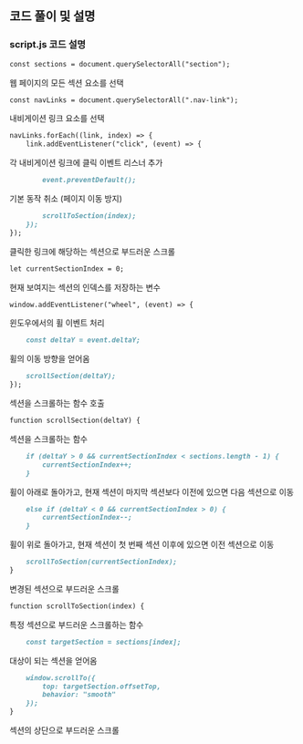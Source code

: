 ## 코드 풀이 및 설명

### script.js 코드 설명

```markdown
const sections = document.querySelectorAll("section");
```
웹 페이지의 모든 섹션 요소를 선택

```markdown
const navLinks = document.querySelectorAll(".nav-link");
```
내비게이션 링크 요소를 선택

```markdown
navLinks.forEach((link, index) => {
    link.addEventListener("click", (event) => {
```
각 내비게이션 링크에 클릭 이벤트 리스너 추가

```markdown
        event.preventDefault();
```
기본 동작 취소 (페이지 이동 방지)

```markdown
        scrollToSection(index);
    });
});
```
클릭한 링크에 해당하는 섹션으로 부드러운 스크롤

```markdown
let currentSectionIndex = 0;
```
현재 보여지는 섹션의 인덱스를 저장하는 변수

```markdown
window.addEventListener("wheel", (event) => {
```
윈도우에서의 휠 이벤트 처리

```markdown
    const deltaY = event.deltaY;
```
휠의 이동 방향을 얻어옴

```markdown
    scrollSection(deltaY);
});
```
섹션을 스크롤하는 함수 호출

```markdown
function scrollSection(deltaY) {
```
섹션을 스크롤하는 함수

```markdown
    if (deltaY > 0 && currentSectionIndex < sections.length - 1) {
        currentSectionIndex++;
    }
```
휠이 아래로 돌아가고, 현재 섹션이 마지막 섹션보다 이전에 있으면 다음 섹션으로 이동

```markdown
    else if (deltaY < 0 && currentSectionIndex > 0) {
        currentSectionIndex--;
    }
```
휠이 위로 돌아가고, 현재 섹션이 첫 번째 섹션 이후에 있으면 이전 섹션으로 이동

```markdown
    scrollToSection(currentSectionIndex);
}
```
변경된 섹션으로 부드러운 스크롤

```markdown
function scrollToSection(index) {
```
특정 섹션으로 부드러운 스크롤하는 함수

```markdown
    const targetSection = sections[index];
```
대상이 되는 섹션을 얻어옴

```markdown
    window.scrollTo({
        top: targetSection.offsetTop,
        behavior: "smooth"
    });
}
```
섹션의 상단으로 부드러운 스크롤
